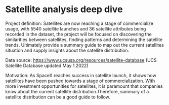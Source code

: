 # Satellite analysis deep dive

Project definition: Satellites are now reaching a stage of commercialize usage, with 5540 satellite launches and 36 satellite attributes being recorded in the dataset, the project will be focused on discovering the similarities between satellites, finding patterns and determining the satellite trends. Ultimately provide a summary guide to map out the current satellites situation and supply insights about the satellite distribution.

Data source: https://www.ucsusa.org/resources/satellite-database (UCS Satellite Database updated May 1 2022)

Motivation: As SpaceX reaches success in satellite launch, it shows how satellites have been pushed towards a stage of commercialization. With more investment opportunities for satellites, it is paramount that companies know about the current satellite distribution.Therefore, summary of a satellite distribution can be a good guide to follow.
